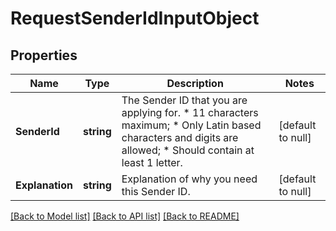 # RequestSenderIdInputObject

## Properties
Name | Type | Description | Notes
------------ | ------------- | ------------- | -------------
**SenderId** | **string** | The Sender ID that you are applying for. *   11 characters maximum; *   Only Latin based characters and digits are allowed; *   Should contain at least 1 letter.  | [default to null]
**Explanation** | **string** | Explanation of why you need this Sender ID. | [default to null]

[[Back to Model list]](../README.md#documentation-for-models) [[Back to API list]](../README.md#documentation-for-api-endpoints) [[Back to README]](../README.md)


